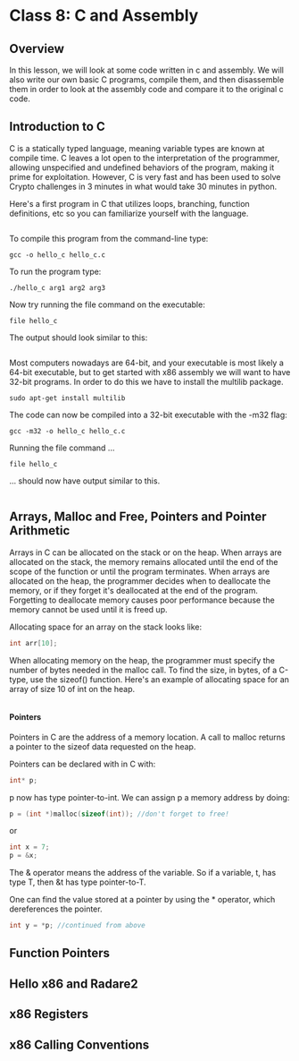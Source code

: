 # Class 8: C and Assembly

## Overview
In this lesson, we will look at some code written in c and assembly. We will also write our own basic C programs, compile them, and then disassemble them in order to look at the assembly code and compare it to the original c code.

## Introduction to C
C is a statically typed language, meaning variable types are known at compile time. C leaves a lot open to the interpretation of the programmer, allowing unspecified and undefined behaviors of the program, making it prime for exploitation. However, C is very fast and has been used to solve Crypto challenges in 3 minutes in what would take 30 minutes in python. 

Here's a first program in C that utilizes loops, branching, function definitions, etc so you can familiarize yourself with the language. 
```C 

``` 

To compile this program from the command-line type: 
```shell
gcc -o hello_c hello_c.c
```
To run the program type: 
```shell 
./hello_c arg1 arg2 arg3 
```

Now try running the file command on the executable: 
```shell
file hello_c
```
The output should look similar to this: 
```shell 

``` 
Most computers nowadays are 64-bit, and your executable is most likely a 64-bit executable, but to get started with x86 assembly we will want to have 32-bit programs. In order to do this we have to install the multilib package. 
```shell 
sudo apt-get install multilib 
```

The code can now be compiled into a 32-bit executable with the -m32 flag: 
```shell 
gcc -m32 -o hello_c hello_c.c
```
Running the file command ... 
```shell
file hello_c
``` 
... should now have output similar to this. 
```shell 

```

## Arrays, Malloc and Free, Pointers and Pointer Arithmetic
Arrays in C can be allocated on the stack or on the heap. When arrays are allocated on the stack, the memory remains allocated until the end of the scope of the function or until the program terminates. When arrays are allocated on the heap, the programmer decides when to deallocate the memory, or if they forget it's deallocated at the end of the program. Forgetting to deallocate memory causes poor performance because the memory cannot be used until it is freed up. 

Allocating space for an array on the stack looks like: 
```C
int arr[10]; 
```
When allocating memory on the heap, the programmer must specify the number of bytes needed in the malloc call. To find the size, in bytes, of a C-type, use the sizeof() function. Here's an example of allocating space for an array of size 10 of int on the heap. 
```C 

``` 
#### Pointers
Pointers in C are the address of a memory location. A call to malloc returns a pointer to the sizeof data requested on the heap. 

Pointers can be declared with in C with: 
```C 
int* p; 
``` 
p now has type pointer-to-int. 
We can assign p a memory address by doing: 
```C 
p = (int *)malloc(sizeof(int)); //don't forget to free!
```
or 
```C 
int x = 7; 
p = &x; 
``` 
The & operator means the address of the variable. So if a variable, t, has type T, then &t has type pointer-to-T. 

One can find the value stored at a pointer by using the * operator, which dereferences the pointer. 
```C
int y = *p; //continued from above 
```

## Function Pointers 

## Hello x86 and Radare2  

## x86 Registers
  
## x86 Calling Conventions 

